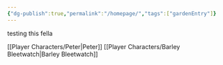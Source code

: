```yaml
---
{"dg-publish":true,"permalink":"/homepage/","tags":["gardenEntry"]}
---
```


testing this fella

[[Player Characters/Peter\|Peter]]
[[Player Characters/Barley Bleetwatch\|Barley Bleetwatch]]
